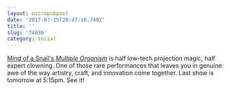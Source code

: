 ```yaml
---
layout: micropubpost
date: '2017-07-15T20:47:16.740Z'
title: ''
slug: '74836'
category: social
---
```

[Mind of a Snail&#39;s *Multiple Organism*](https://fringetoronto.com/festivals/fringe/event/multiple-organism) is half low-tech projection magic, half expert clowning. One of those rare performances that leaves you in genuine awe of the way artistry, craft, and innovation come together. Last show is tomorrow at 5:15pm. See it!

